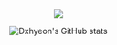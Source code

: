 <div align="center">
  <img src="https://capsule-render.vercel.app/api?type=transparent&color=F5A9F2&height=300&section=header&text=Dxhyeon's%20Github&fontSize=90&fontColor=ffd2cf" />
</div>




<div align="center">
  
  ![Dxhyeon's GitHub stats](https://github-readme-stats.vercel.app/api?username=Dxhyeon&show_icons=true&theme=radical)
  
</div>

